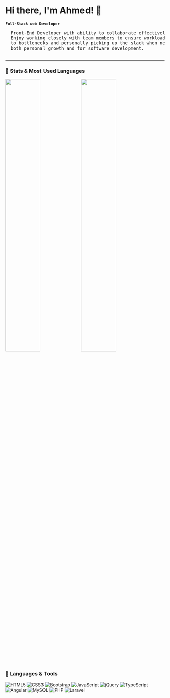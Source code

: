   # Hi there, I'm Ahmed! :wave:
 
  **`Full-Stack web Developer`**
 
  <pre>
  Front-End Developer with ability to collaborate effectively with senior developers. 
  Enjoy working closely with team members to ensure workloads are effectively redirected 
  to bottlenecks and personally picking up the slack when necessary. With a passion for
  both personal growth and for software development.
  </pre>
 
  ---
 
 ### :toolbox: Stats & Most Used Languages
 
 <img  width="47%" align="left" src="https://github-readme-stats.vercel.app/api/top-langs/?username=AhmedWeb2022&layout=compact" />
 <img  width="47%"  src="https://github-readme-stats.vercel.app/api?username=AhmedWeb2022&show_icons=true&theme=merko" />

 
 #
 
 ### :toolbox: Languages & Tools

![HTML5](https://img.shields.io/badge/html5-%23E34F26.svg?style=for-the-badge&logo=html5&logoColor=white)
![CSS3](https://img.shields.io/badge/css3-%231572B6.svg?style=for-the-badge&logo=css3&logoColor=white)
![Bootstrap](https://img.shields.io/badge/bootstrap-%23563D7C.svg?style=for-the-badge&logo=bootstrap&logoColor=white)
![JavaScript](https://img.shields.io/badge/javascript-%23323330.svg?style=for-the-badge&logo=javascript&logoColor=%23F7DF1E)
![jQuery](https://img.shields.io/badge/jquery-%230769AD.svg?style=for-the-badge&logo=jquery&logoColor=white)
![TypeScript](https://img.shields.io/badge/typescript-%23007ACC.svg?style=for-the-badge&logo=typescript&logoColor=white)
![Angular](https://img.shields.io/badge/angular-%23DD0031.svg?style=for-the-badge&logo=angular&logoColor=white)
![MySQL](https://img.shields.io/badge/mysql-%2300f.svg?style=for-the-badge&logo=mysql&logoColor=white)
![PHP](https://img.shields.io/badge/php-%23777BB4.svg?style=for-the-badge&logo=php&logoColor=white)
![Laravel](https://img.shields.io/badge/laravel-%23FF2D20.svg?style=for-the-badge&logo=laravel&logoColor=white)
 
 # 
 
